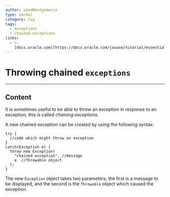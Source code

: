 ```yaml
---
author: adamMontgomerie
type: normal
category: tip
tags:
  - exceptions
  - chained-exceptions
links:
  - >-
    [docs.oracle.com](https://docs.oracle.com/javase/tutorial/essential/exceptions/chained.html){website}
---
```


# Throwing chained `exceptions`


---

## Content

It is sometimes useful to be able to throw an exception in response to an exception; this is called *chaining exceptions*.

A new chained exception can be created by using the following syntax:

```plain-text
try {
  //code which might throw an exception
}
catch(Exception e) {
  throw new Exception(
    "chained exception", //message
    e  //Throwable object
  ); 
}
```

The new `Exception` object takes two parameters; the first is a message to be displayed, and the second is the `Throwable` object which caused the exception.

